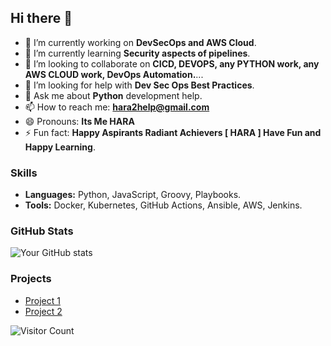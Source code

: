 ## Hi there 👋

- 🔭 I’m currently working on **DevSecOps and AWS Cloud**.
- 🌱 I’m currently learning **Security aspects of pipelines**.
- 👯 I’m looking to collaborate on **CICD, DEVOPS, any PYTHON work, any AWS CLOUD work, DevOps Automation.**...
- 🤔 I’m looking for help with **Dev Sec Ops Best Practices**.
- 💬 Ask me about **Python** development help.
- 📫 How to reach me: **hara2help@gmail.com**
- 😄 Pronouns: **Its Me HARA**
- ⚡ Fun fact: **Happy Aspirants Radiant Achievers [ HARA ] Have Fun and Happy Learning**.

### Skills
- **Languages:** Python, JavaScript, Groovy, Playbooks.
- **Tools:** Docker, Kubernetes, GitHub Actions, Ansible, AWS, Jenkins.

### GitHub Stats
![Your GitHub stats](https://github-readme-stats.vercel.app/api?username=itsmehara&show_icons=true)

### Projects
- [Project 1](Link)
- [Project 2](Link)

![Visitor Count](https://visitor-badge.glitch.me/badge?page_id=itsmehara.profile)
